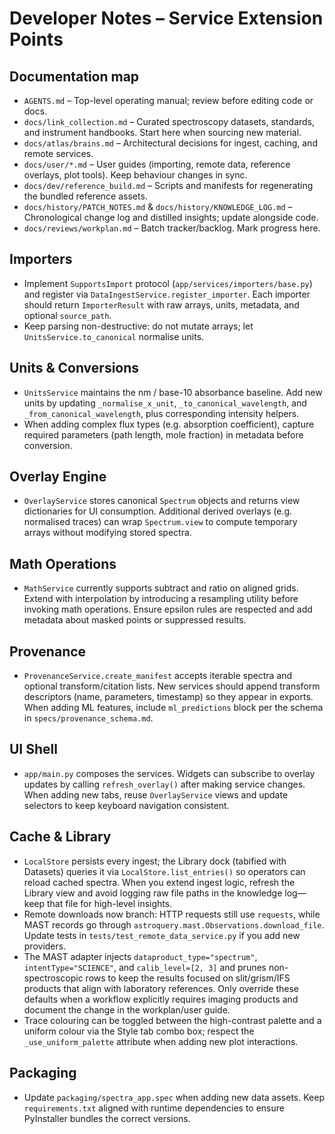 # Developer Notes – Service Extension Points

## Documentation map
- `AGENTS.md` – Top-level operating manual; review before editing code or docs.
- `docs/link_collection.md` – Curated spectroscopy datasets, standards, and
  instrument handbooks. Start here when sourcing new material.
- `docs/atlas/brains.md` – Architectural decisions for ingest, caching, and
  remote services.
- `docs/user/*.md` – User guides (importing, remote data, reference overlays,
  plot tools). Keep behaviour changes in sync.
- `docs/dev/reference_build.md` – Scripts and manifests for regenerating the
  bundled reference assets.
- `docs/history/PATCH_NOTES.md` & `docs/history/KNOWLEDGE_LOG.md` – Chronological
  change log and distilled insights; update alongside code.
- `docs/reviews/workplan.md` – Batch tracker/backlog. Mark progress here.

## Importers
- Implement `SupportsImport` protocol (`app/services/importers/base.py`) and register via `DataIngestService.register_importer`. Each importer should return `ImporterResult` with raw arrays, units, metadata, and optional `source_path`.
- Keep parsing non-destructive: do not mutate arrays; let `UnitsService.to_canonical` normalise units.

## Units & Conversions
- `UnitsService` maintains the nm / base-10 absorbance baseline. Add new units by updating `_normalise_x_unit`, `_to_canonical_wavelength`, and `_from_canonical_wavelength`, plus corresponding intensity helpers.
- When adding complex flux types (e.g. absorption coefficient), capture required parameters (path length, mole fraction) in metadata before conversion.

## Overlay Engine
- `OverlayService` stores canonical `Spectrum` objects and returns view dictionaries for UI consumption. Additional derived overlays (e.g. normalised traces) can wrap `Spectrum.view` to compute temporary arrays without modifying stored spectra.

## Math Operations
- `MathService` currently supports subtract and ratio on aligned grids. Extend with interpolation by introducing a resampling utility before invoking math operations. Ensure epsilon rules are respected and add metadata about masked points or suppressed results.

## Provenance
- `ProvenanceService.create_manifest` accepts iterable spectra and optional transform/citation lists. New services should append transform descriptors (name, parameters, timestamp) so they appear in exports. When adding ML features, include `ml_predictions` block per the schema in `specs/provenance_schema.md`.

## UI Shell
- `app/main.py` composes the services. Widgets can subscribe to overlay updates by calling `refresh_overlay()` after making service changes. When adding new tabs, reuse `OverlayService` views and update selectors to keep keyboard navigation consistent.

## Cache & Library
- `LocalStore` persists every ingest; the Library dock (tabified with Datasets)
  queries it via `LocalStore.list_entries()` so operators can reload cached
  spectra. When you extend ingest logic, refresh the Library view and avoid
  logging raw file paths in the knowledge log—keep that file for high-level
  insights.
- Remote downloads now branch: HTTP requests still use `requests`, while MAST
  records go through `astroquery.mast.Observations.download_file`. Update tests
  in `tests/test_remote_data_service.py` if you add new providers.
- The MAST adapter injects `dataproduct_type="spectrum"`, `intentType="SCIENCE"`,
  and `calib_level=[2, 3]` and prunes non-spectroscopic rows to keep the results
  focused on slit/grism/IFS products that align with laboratory references. Only
  override these defaults when a workflow explicitly requires imaging products
  and document the change in the workplan/user guide.
- Trace colouring can be toggled between the high-contrast palette and a uniform
  colour via the Style tab combo box; respect the `_use_uniform_palette`
  attribute when adding new plot interactions.

## Packaging
- Update `packaging/spectra_app.spec` when adding new data assets. Keep `requirements.txt` aligned with runtime dependencies to ensure PyInstaller bundles the correct versions.
